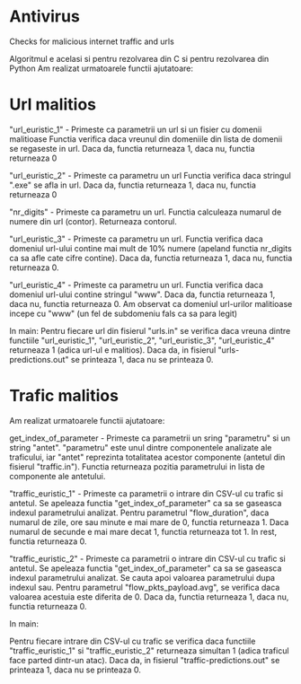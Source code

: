 # Antivirus
Checks for malicious internet traffic and urls

Algoritmul e acelasi si pentru rezolvarea din C si pentru rezolvarea din Python
Am realizat urmatoarele functii ajutatoare:

# Url malitios
"url_euristic_1" - Primeste ca parametrii un url si un fisier cu domenii malitioase
Functia verifica daca vreunul din domeniile din lista de domenii se regaseste in url. 
Daca da, functia returneaza 1, daca nu, functia returneaza 0

"url_euristic_2" - Primeste ca parametru un url
Functia verifica daca stringul ".exe" se afla in url. Daca da, functia returneaza 1, 
daca nu, functia returneaza 0

"nr_digits" - Primeste ca parametru un url.
Functia calculeaza numarul de numere din url (contor). Returneaza contorul.

"url_euristic_3" - Primeste ca parametru un url.
Functia verifica daca domeniul url-ului contine mai mult de 10% numere (apeland
functia nr_digits ca sa afle cate cifre contine). Daca da, functia
returneaza 1, daca nu, functia returneaza 0.

"url_euristic_4" - Primeste ca parametru un url.
Functia verifica daca domeniul url-ului contine stringul "www". Daca da, functia returneaza
1, daca nu, functia returneaza 0. Am observat ca domeniul url-urilor malitioase incepe cu "www"
(un fel de subdomeniu fals ca sa para legit)

In main:
Pentru fiecare url din fisierul "urls.in" se verifica daca vreuna dintre functiile "url_euristic_1", 
"url_euristic_2", "url_euristic_3", "url_euristic_4" returneaza 1 (adica url-ul e malitios). Daca
da, in fisierul "urls-predictions.out" se printeaza 1, daca nu se printeaza 0.

# Trafic malitios

Am realizat urmatoarele functii ajutatoare:

get_index_of_parameter - Primeste ca parametrii un sring "parametru" si un string "antet".
"parametru" este unul dintre componentele analizate ale traficului, iar "antet" reprezinta
totalitatea acestor componente (antetul din fisierul "traffic.in"). Functia returneaza
pozitia parametrului in lista de componente ale antetului.

"traffic_euristic_1" - Primeste ca parametrii o intrare din CSV-ul cu trafic si antetul.
Se apeleaza functia "get_index_of_parameter" ca sa se gaseasca indexul parametrului analizat.
Pentru parametrul "flow_duration", daca numarul de zile, ore sau minute e mai mare de 0,
functia returneaza 1. Daca numarul de secunde e mai mare decat 1, functia returneaza tot 1. 
In rest, functia returneaza 0.

"traffic_euristic_2" - Primeste ca parametrii o intrare din CSV-ul cu trafic si antetul.
Se apeleaza functia "get_index_of_parameter" ca sa se gaseasca indexul parametrului analizat.
Se cauta apoi valoarea parametrului dupa indexul sau.
Pentru parametrul "flow_pkts_payload.avg", se verifica daca valoarea acestuia este diferita de 0.
Daca da, functia returneaza 1, daca nu, functia returneaza 0.

In main:

Pentru fiecare intrare din CSV-ul cu trafic se verifica daca functiile "traffic_euristic_1" si 
"traffic_euristic_2" returneaza simultan 1 (adica traficul face parted dintr-un atac). Daca
da, in fisierul "traffic-predictions.out" se printeaza 1, daca nu se printeaza 0.

